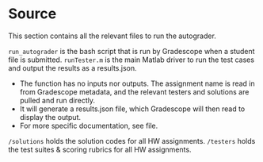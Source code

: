 # Source
This section contains all the relevant files to run the autograder.

`run_autograder` is the bash script that is run by Gradescope when a student file is submitted.
`runTester.m` is the main Matlab driver to run the test cases and output the results as a results.json.
- The function has no inputs nor outputs. The assignment name is read in from Gradescope metadata, and the relevant testers and solutions are pulled and run directly.
- It will generate a results.json file, which Gradescope will then read to display the output.
- For more specific documentation, see file.

`/solutions` holds the solution codes for all HW assignments. 
`/testers` holds the test suites & scoring rubrics for all HW assignments. 